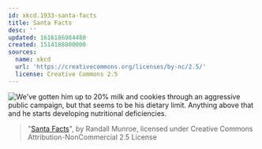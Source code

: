 ```yaml
---
id: xkcd.1933-santa-facts
title: Santa Facts
desc: ''
updated: 1616186984480
created: 1514188800000
sources:
  name: xkcd
  url: 'https://creativecommons.org/licenses/by-nc/2.5/'
  license: Creative Commons 2.5
---
```

![We've gotten him up to 20% milk and cookies through an aggressive public campaign, but that seems to be his dietary limit. Anything above that and he starts developing nutritional deficiencies.](https://imgs.xkcd.com/comics/santa_facts.png)
> "[Santa Facts](https://xkcd.com/1933/)", by Randall Munroe, licensed under Creative Commons Attribution-NonCommercial 2.5 License
